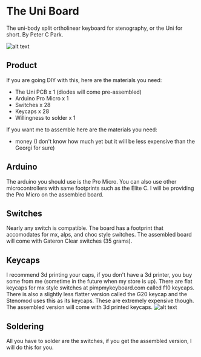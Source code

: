 # The Uni Board
The uni-body split ortholinear keyboard for stenography, or the Uni for short. By Peter C Park.

![alt text](https://github.com/petercpark/unisplit_orthosteno/blob/main/Screenshots/uni%20board%20render.png?raw=true)

## Product
If you are going DIY with this, here are the materials you need:
* The Uni PCB x 1 (diodes will come pre-assembled)
* Arduino Pro Micro x 1
* Switches x 28
* Keycaps x 28
* Willingness to solder x 1

If you want me to assemble here are the materials you need:
* money (I don't know how much yet but it will be less expensive than the Georgi for sure)

## Arduino
The arduino you should use is the Pro Micro. You can also use other microcontrollers with same footprints such as the Elite C. I will be providing the Pro Micro on the assembled board.

## Switches
Nearly any switch is compatible. The board has a footprint that accomodates for mx, alps, and choc style switches. The assembled board will come with Gateron Clear switches (35 grams).

## Keycaps
I recommend 3d printing your caps, if you don't have a 3d printer, you buy some from me (sometime in the future when my store is up). There are flat keycaps for mx style switches at pimpmykeyboard.com called f10 keycaps. There is also a slightly less flatter version called the G20 keycap and the Stenomod uses this as its keycaps. These are extremely expensive though. The assembled version will come with 3d printed keycaps.
![alt text](https://github.com/petercpark/unisplit_orthosteno/blob/main/Screenshots/3d-printed-keycaps.jpg?raw=true)

## Soldering
All you have to solder are the switches, if you get the assembled version, I will do this for you.
